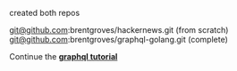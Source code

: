 
created both repos

<git@github.com>:brentgroves/hackernews.git (from scratch)
<git@github.com>:brentgroves/graphql-golang.git (complete)

Continue the **[graphql tutorial](https://www.howtographql.com/graphql-go/1-getting-started/)**
